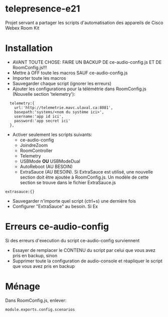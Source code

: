 # telepresence-e21
Projet servant a partager les scripts d'automatisation des appareils de Cisco Webex Room Kit

# Installation
* AVANT TOUTE CHOSE: FAIRE UN BACKUP DE ce-audio-config.js ET DE RoomConfig.js!!!
* Mettre à OFF toute les macros SAUF ce-audio-config.js
* Importer toute les macros
* Sauvegarder chaque script (ignorer les erreurs)
* Ajouter les configurations pour la télémétrie dans RoomConfig.js (Nouvelle section 'telemetry'):
```JS
  telemetry:{
    url:'http://telemetrie.mavc.ulaval.ca:8081',
    basepath:'systems/<nom du système ici>',
    username:'app id ici',
    password:'app secret ici'
  },
```
* Activer seulement les scripts suivants:
  * ce-audio-config
  * JoindreZoom
  * RoomController
  * Telemetry
  * USBMode **OU** USBModeDual
  * AutoReboot (AU BESOIN)
  * ExtraSauce (AU BESOIN). Si ExtraSauce est utilisé, une nouvelle section doit être ajoutée à RoomConfig.js. Un modèle de cette section se trouve dans le fichier ExtraSauce.js
```JS
extrasauce:{}
```
* Sauvegarder n'importe quel script (ctrl+s) une dernière fois
* Configurer "ExtraSauce" au besoin. Si Ex

# Erreurs ce-audio-config
Si des erreurs d'execution du script ce-audio-config surviennent
* Essayer de remplacer le CONTENU du script par celui que vous avez pris en backup, sinon
* Supprimer toute la configuration de audio-console et réapliquer le script que vous avez pris en backup

# Ménage
Dans RoomConfig.js, enlever:
```JS
module.exports.config.scenarios
```

